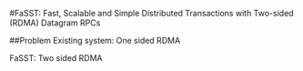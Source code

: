 #FaSST: Fast, Scalable and Simple Distributed Transactions with Two-sided (RDMA) Datagram RPCs

##Problem
Existing system: One sided RDMA

FaSST: Two sided RDMA
